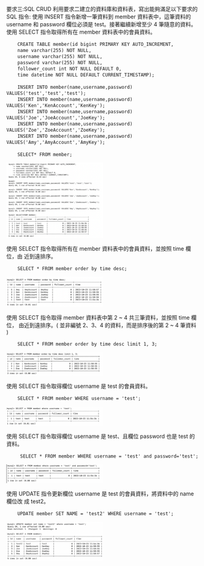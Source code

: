 

要求三:SQL CRUD 利用要求二建立的資料庫和資料表，寫出能夠滿足以下要求的 SQL 指令:
使用 INSERT 指令新增一筆資料到 member 資料表中，這筆資料的 username 和 password 欄位必須是 test。接著繼續新增至少 4 筆隨意的資料。
使用 SELECT 指令取得所有在 member 資料表中的會員資料。
        
        CREATE TABLE member(id bigint PRIMARY KEY AUTO_INCREMENT,
        name varchar(255) NOT NULL,
        username varchar(255) NOT NULL,
        password varchar(255) NOT NULL,
        follower_count int NOT NULL DEFAULT 0,
        time datetime NOT NULL DEFAULT CURRENT_TIMESTAMP);

        INSERT INTO member(name,username,password) VALUES('test','test','test');
        INSERT INTO member(name,username,password) VALUES('Ken','KenAccount','KenKey');
        INSERT INTO member(name,username,password) VALUES('Joe','JoeAccount','JoeKey');
        INSERT INTO member(name,username,password) VALUES('Zoe','ZoeAccount','ZoeKey');
        INSERT INTO member(name,username,password) VALUES('Amy','AmyAccount','AmyKey');

        SELECT* FROM member;
        
<img src="https://github.com/mo-guai/front-end-beginner/blob/main/week05/week05-img/Week05-3-1.png" width="50%">


使用 SELECT 指令取得所有在 member 資料表中的會員資料，並按照 time 欄位，由
近到遠排序。

        SELECT * FROM member order by time desc;
        
<img src="https://github.com/mo-guai/front-end-beginner/blob/main/week05/week05-img/Week05-3-2.png" width="50%">


使用 SELECT 指令取得 member 資料表中第 2 ~ 4 共三筆資料，並按照 time 欄位，
由近到遠排序。( 並非編號 2、3、4 的資料，而是排序後的第 2 ~ 4 筆資料 )

        SELECT * FROM member order by time desc limit 1, 3;
        
<img src="https://github.com/mo-guai/front-end-beginner/blob/main/week05/week05-img/Week05-3-3.png" width="50%">


使用 SELECT 指令取得欄位 username 是 test 的會員資料。

        SELECT * FROM member WHERE username = 'test';
        
<img src="https://github.com/mo-guai/front-end-beginner/blob/main/week05/week05-img/Week05-3-4.png" width="50%">

       
        
        
使用 SELECT 指令取得欄位 username 是 test、且欄位 password 也是 test 的資料。

         SELECT * FROM member WHERE username = 'test' and password='test';
         
<img src="https://github.com/mo-guai/front-end-beginner/blob/main/week05/week05-img/Week05-3-5.png" width="50%">


使用 UPDATE 指令更新欄位 username 是 test 的會員資料，將資料中的 name 欄位改
成 test2。

        UPDATE member SET NAME = 'test2' WHERE username = 'test';
        
<img src="https://github.com/mo-guai/front-end-beginner/blob/main/week05/week05-img/Week05-3-6.png" width="50%">
